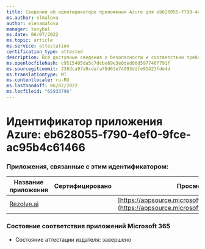 ```yaml
---
title: Сведения об идентификаторе приложения Azure для eb628055-f790-4ef0-9fce-ac95b4c61466
ms.author: elmalova
author: elenamalova
manager: tonybal
ms.date: 06/07/2022
ms.topic: article
ms.service: attestation
certification_type: attested
description: Все доступные сведения о безопасности и соответствии требованиям для eb628055-f790-4ef0-9fce-ac95b4c61466.
ms.openlocfilehash: c9515405da5c7dcbe69e3e0ded00d597746f791f
ms.sourcegitcommit: 238dca97a9cdafa78d63e74993ddfe91423fde4d
ms.translationtype: MT
ms.contentlocale: ru-RU
ms.lasthandoff: 06/07/2022
ms.locfileid: "65933796"
---
```

# <a name="azure-app-id-eb628055-f790-4ef0-9fce-ac95b4c61466"></a>Идентификатор приложения Azure: eb628055-f790-4ef0-9fce-ac95b4c61466


### <a name="apps-associated-with-this-id"></a>Приложения, связанные с этим идентификатором:
| **Название приложения** | **Сертифицировано** | **Просмотр в AppSource** |
|--------------|---------------|-----------------------|
| [Rezolve.ai](../forward/WA200002724.md) |  | [https://appsource.microsoft.com/product/office/WA200002724](https://appsource.microsoft.com/product/office/WA200002724) |

### <a name="microsoft-365-app-compliance-status"></a>Состояние соответствия приложений Microsoft 365
- Состояние аттестации издателя: завершено
